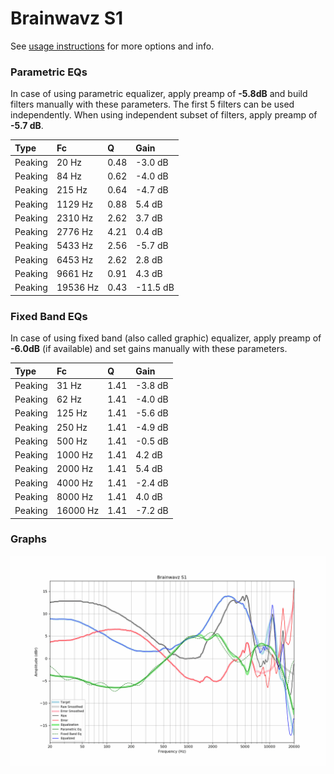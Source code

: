 # Brainwavz S1
See [usage instructions](https://github.com/jaakkopasanen/AutoEq#usage) for more options and info.

### Parametric EQs
In case of using parametric equalizer, apply preamp of **-5.8dB** and build filters manually
with these parameters. The first 5 filters can be used independently.
When using independent subset of filters, apply preamp of **-5.7 dB**.

| Type    | Fc       |    Q | Gain     |
|:--------|:---------|:-----|:---------|
| Peaking | 20 Hz    | 0.48 | -3.0 dB  |
| Peaking | 84 Hz    | 0.62 | -4.0 dB  |
| Peaking | 215 Hz   | 0.64 | -4.7 dB  |
| Peaking | 1129 Hz  | 0.88 | 5.4 dB   |
| Peaking | 2310 Hz  | 2.62 | 3.7 dB   |
| Peaking | 2776 Hz  | 4.21 | 0.4 dB   |
| Peaking | 5433 Hz  | 2.56 | -5.7 dB  |
| Peaking | 6453 Hz  | 2.62 | 2.8 dB   |
| Peaking | 9661 Hz  | 0.91 | 4.3 dB   |
| Peaking | 19536 Hz | 0.43 | -11.5 dB |

### Fixed Band EQs
In case of using fixed band (also called graphic) equalizer, apply preamp of **-6.0dB**
(if available) and set gains manually with these parameters.

| Type    | Fc       |    Q | Gain    |
|:--------|:---------|:-----|:--------|
| Peaking | 31 Hz    | 1.41 | -3.8 dB |
| Peaking | 62 Hz    | 1.41 | -4.0 dB |
| Peaking | 125 Hz   | 1.41 | -5.6 dB |
| Peaking | 250 Hz   | 1.41 | -4.9 dB |
| Peaking | 500 Hz   | 1.41 | -0.5 dB |
| Peaking | 1000 Hz  | 1.41 | 4.2 dB  |
| Peaking | 2000 Hz  | 1.41 | 5.4 dB  |
| Peaking | 4000 Hz  | 1.41 | -2.4 dB |
| Peaking | 8000 Hz  | 1.41 | 4.0 dB  |
| Peaking | 16000 Hz | 1.41 | -7.2 dB |

### Graphs
![](./Brainwavz%20S1.png)